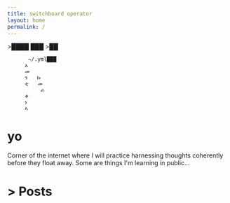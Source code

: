 ```yaml
---
title: switchboard operator
layout: home
permalink: /
---
```


<span class="blink">>████</span>
<span class="pi"></span> <span class="s">███</span>
<span class="blink">>██</span>

<figure class="highlight"><pre><code class="language-yaml" data-lang="yaml"><span class="s"> ~/.yml███ 
አ
መ  
ን   ኩ
ቲ   መ 
     ራ
ቀ
ነ
ኣ</span></code></pre></figure>




# yo

Corner of the internet where I will practice harnessing thoughts coherently before they float away.
Some are things I'm learning in public...


# > Posts



